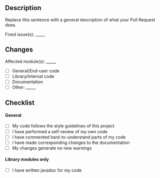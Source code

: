 ## Description

Replace this sentence with a general description of what your Pull Request does.

Fixed issue(s): \_____ <!-- Insert the issue(s) number here -->

## Changes

Affected module(s): \_____ <!-- Insert the name(s) of the module(s) here -->

- [ ] General/End-user code
- [ ] Library/Internal code
- [ ] Documentation
- [ ] Other: \_____ <!-- Insert other type here -->

## Checklist

#### General

- [ ] My code follows the style guidelines of this project
- [ ] I have performed a self-review of my own code
- [ ] I have commented hard-to-understand parts of my code
- [ ] I have made corresponding changes to the documentation
- [ ] My changes generate no new warnings

#### Library modules only

- [ ] I have written javadoc for my code